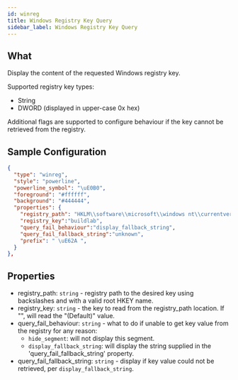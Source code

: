 ```yaml
---
id: winreg    
title: Windows Registry Key Query
sidebar_label: Windows Registry Key Query
---
```


## What

Display the content of the requested Windows registry key.

Supported registry key types:

* String
* DWORD (displayed in upper-case 0x hex)

Additional flags are supported to configure behaviour if the key cannot be retrieved from the registry.

## Sample Configuration

```json
{
  "type": "winreg",
  "style": "powerline",
  "powerline_symbol": "\uE0B0",
  "foreground": "#ffffff",
  "background": "#444444",
  "properties": {
    "registry_path": "HKLM\\software\\microsoft\\windows nt\\currentversion",
    "registry_key":"buildlab",
    "query_fail_behaviour":"display_fallback_string",
    "query_fail_fallback_string":"unknown",
    "prefix": " \uE62A ",
  }
}, 
```

## Properties

* registry_path: `string` - registry path to the desired key using backslashes and with a valid root HKEY name.
* registry_key: `string` - the key to read from the registry_path location.  If "", will read the "(Default)" value.
* query_fail_behaviour: `string` - what to do if unable to get key value from the registry for any reason:
  * `hide_segment`: will not display this segment.
  * `display_fallback_string`: will display the string supplied in the 'query_fail_fallback_string' property.
* query_fail_fallback_string: `string` - display if key value could not be retrieved, per `display_fallback_string`.
